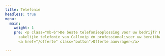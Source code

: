 ```yaml
---
title: Telefonie
headless: true
menu:
  main:
    weight: 1
    pre: <p class="mb-6">De beste telefonieoplossing voor uw bedrijf? Kies voor de
      zakelijke telefonie van Callvoip én professionaliseer uw bereikbaarheid.</p>
      <a href="/offerte" class="button">Offerte aanvragen</a>

---
```

